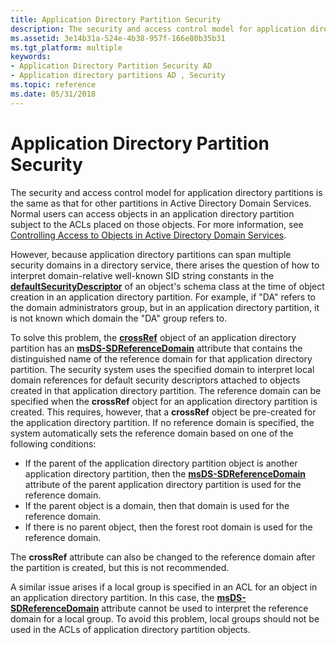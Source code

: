 ```yaml
---
title: Application Directory Partition Security
description: The security and access control model for application directory partitions is the same as that for other partitions in Active Directory Domain Services.
ms.assetid: 3e14b31a-524e-4b38-957f-166e80b35b31
ms.tgt_platform: multiple
keywords:
- Application Directory Partition Security AD
- Application directory partitions AD , Security
ms.topic: reference
ms.date: 05/31/2018
---
```


# Application Directory Partition Security

The security and access control model for application directory partitions is the same as that for other partitions in Active Directory Domain Services. Normal users can access objects in an application directory partition subject to the ACLs placed on those objects. For more information, see [Controlling Access to Objects in Active Directory Domain Services](controlling-access-to-objects-in-active-directory-domain-services.md).

However, because application directory partitions can span multiple security domains in a directory service, there arises the question of how to interpret domain-relative well-known SID string constants in the [**defaultSecurityDescriptor**](/windows/desktop/ADSchema/a-defaultsecuritydescriptor) of an object's schema class at the time of object creation in an application directory partition. For example, if "DA" refers to the domain administrators group, but in an application directory partition, it is not known which domain the "DA" group refers to.

To solve this problem, the [**crossRef**](/windows/desktop/ADSchema/c-crossref) object of an application directory partition has an [**msDS-SDReferenceDomain**](/windows/desktop/ADSchema/a-msds-sdreferencedomain) attribute that contains the distinguished name of the reference domain for that application directory partition. The security system uses the specified domain to interpret local domain references for default security descriptors attached to objects created in that application directory partition. The reference domain can be specified when the **crossRef** object for an application directory partition is created. This requires, however, that a **crossRef** object be pre-created for the application directory partition. If no reference domain is specified, the system automatically sets the reference domain based on one of the following conditions:

-   If the parent of the application directory partition object is another application directory partition, then the [**msDS-SDReferenceDomain**](/windows/desktop/ADSchema/a-msds-sdreferencedomain) attribute of the parent application directory partition is used for the reference domain.
-   If the parent object is a domain, then that domain is used for the reference domain.
-   If there is no parent object, then the forest root domain is used for the reference domain.

The **crossRef** attribute can also be changed to the reference domain after the partition is created, but this is not recommended.

A similar issue arises if a local group is specified in an ACL for an object in an application directory partition. In this case, the [**msDS-SDReferenceDomain**](/windows/desktop/ADSchema/a-msds-sdreferencedomain) attribute cannot be used to interpret the reference domain for a local group. To avoid this problem, local groups should not be used in the ACLs of application directory partition objects.

 

 
